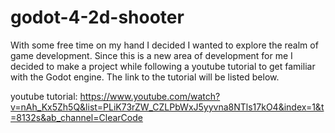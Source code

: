 # godot-4-2d-shooter
 
With some free time on my hand I decided I wanted to explore the realm of game development. Since this is a new area of development for me I decided to make a project while following a youtube tutorial to get familiar with the Godot engine. The link
to the tutorial will be listed below.

youtube tutorial: https://www.youtube.com/watch?v=nAh_Kx5Zh5Q&list=PLiK73rZW_CZLPbWxJ5yyvna8NTls17kO4&index=1&t=8132s&ab_channel=ClearCode

